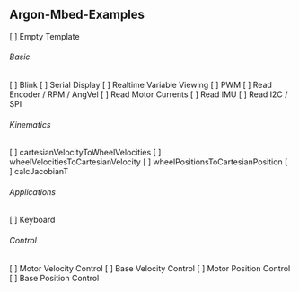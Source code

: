 ## Argon-Mbed-Examples
[ ] Empty Template
###### Basic
[ ] Blink
[ ] Serial Display
[ ] Realtime Variable Viewing
[ ] PWM
[ ] Read Encoder / RPM / AngVel
[ ] Read Motor Currents
[ ] Read IMU
[ ] Read I2C / SPI
###### Kinematics
[ ] cartesianVelocityToWheelVelocities
[ ] wheelVelocitiesToCartesianVelocity
[ ] wheelPositionsToCartesianPosition
[ ] calcJacobianT
###### Applications
[ ] Keyboard
###### Control
[ ] Motor Velocity Control
[ ] Base Velocity Control
[ ] Motor Position Control
[ ] Base Position Control
